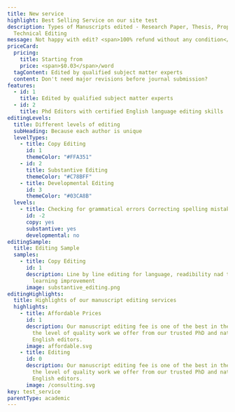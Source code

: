 ```yaml
---
title: New service
highlight: Best Selling Service on our site test
description: Types of Manuscripts edited - Research Paper, Thesis, Proposal,
  Technical Editing
message: Not happy with edit? <span>100% refund without any condition</span>
priceCard:
  pricing:
    title: Starting from
    price: <span>$0.03</span>/word
  tagContent: Edited by qualified subject matter experts
  content: Don't need major revisions before journal submission?
features:
  - id: 1
    title: Edited by qualified subject matter experts
  - id: 2
    title: Phd Editors with certified English language editing skills
editingLevels:
  title: Different levels of editing
  subHeading: Because each author is unique
  levelTypes:
    - title: Copy Editing
      id: 1
      themeColor: "#FFA351"
    - id: 2
      title: Substantive Editing
      themeColor: "#C78BFF"
    - title: Developmental Editing
      id: 3
      themeColor: "#03CA8B"
  levels:
    - title: Checking for grammatical errors Correcting spelling mistakes
      id: -2
      copy: yes
      substantive: yes
      developmental: no
editingSample:
  title: Editing Sample
  samples:
    - title: Copy Editing
      id: 1
      description: Line by line editing for language, readibility nad technical
        learning improvement
      image: substantive_editing.png
editingHighlights:
  title: Highlights of our manuscript editing services
  highlights:
    - title: Affordable Prices
      id: 1
      description: Our manuscript editing fee is one of the best in the industry for
        the level of quality work we offer from our trusted PhD and native
        English editors.
      image: affordable.svg
    - title: Editing
      id: 0
      description: Our manuscript editing fee is one of the best in the industry for
        the level of quality work we offer from our trusted PhD and native
        English editors.
      image: /consulting.svg
key: test_service
parentType: academic
---
```


